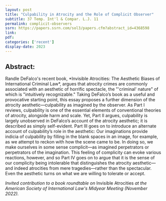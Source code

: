 ```yaml
---
layout: post
title: "Culpability in Atrocity and the Role of Complicit Observer"
subtitle: 37 Temp. Int'l & Compar. L.J. 11
permalink: complicit-observers
ssrn: https://papers.ssrn.com/sol3/papers.cfm?abstract_id=4368598
link: 
pdf: 
categories: ['recent']
display-date: 2023
---
```


<h2>Abstract:</h2> 
Randle DeFalco's recent book, *Invisible Atrocities: The Aesthetic Biases of International Criminal Law*, argues that atrocity crimes are commonly associated with an aesthetic of horrific spectacle, the "'criminal' nature" of which is "intuitively recognizable." Taking DeFalco’s book as a useful and provocative starting point, this essay proposes a further dimension of the atrocity aesthetic—culpability as imagined by the observer. As Part I reviews, culpability is one of the essential elements of conventional theories of atrocity, alongside harm and scale. Yet, Part II argues, culpability is largely unobserved in DeFalco’s account of the atrocity aesthetic; it is described as simply self-evident. Part III goes on to introduce an alternate account of culpability’s role in the aesthetic: Our imaginations provide indicia of culpability by filling in the blank spaces in an image, for example, as we attempt to reckon with how the scene came to be. In doing so, we make ourselves in some sense complicit—as imagined perpetrators or perpetrators of the imagination. This feeling of complicity can evoke various reactions, however, and so Part IV goes on to argue that it is the sense of our complicity being intolerable that distinguishes the atrocity aesthetic—and indeed atrocities from mere tragedies—rather than the spectacular. Even the aesthetic turns on what we are willing to tolerate or accept.

<i>Invited contribution to a book roundtable on </i>Invisible Atrocities<i> at the American Society of International Law's Midyear Meeting (November 2022).</i>

